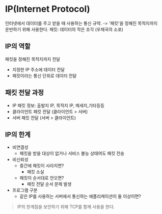# IP(Internet Protocol)
인터넷에서 데이터를 주고 받을 때 사용하는 통신 규약.
-> '패킷'을 정해진 목적지까지 운반하기 위해 사용한다.
패킷: 데이터의 작은 조각 (우체국의 소포)

## IP의 역할
패킷을 정해진 목적지까지 전달

* 지정한 IP 주소에 데이터 전달
* 패킷이라는 통신 단위로 데이터 전달

## 패킷 전달 과정
* IP 패킷 정보: 출발지 IP, 목적지 IP, 메세지,기타등등
* 클라이언트 패킷 전달 (클라이언트 > 서버)
* 서버 패킷 전달 (서버 > 클라이언트)

## IP의 한계
* 비연결성
  * 패킷을 받을 대상이 없거나 서비스 불능 상태여도 패킷 전송
* 비신뢰성
  * 중간에 패킷이 사라지면?
    * 패킷 소실
  * 패킷이 순서대로 안오면?
    * 패킷 전달 순서 문제 발생
* 프로그램 구분
  * 같은 IP를 사용하는 서버에서 통신하는 애플리케이션이 둘 이상이면?

> IP의 한계점을 보안하기 위해 TCP를 함께 사용을 한다.
